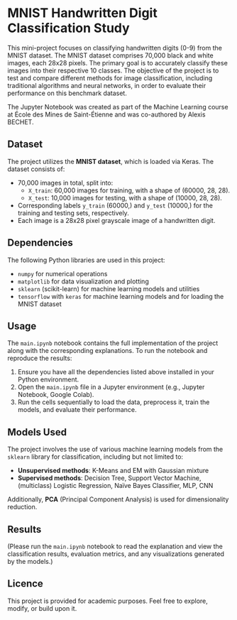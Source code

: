 # MNIST Handwritten Digit Classification Study

This mini-project focuses on classifying handwritten digits (0-9) from the MNIST dataset. The MNIST dataset comprises 70,000 black and white images, each 28x28 pixels. The primary goal is to accurately classify these images into their respective 10 classes. The objective of the project is to test and compare different methods for image classification, including traditional algorithms and neural networks, in order to evaluate their performance on this benchmark dataset.

The Jupyter Notebook was created as part of the Machine Learning course at École des Mines de Saint-Étienne and was co-authored by Alexis BECHET.

## Dataset

The project utilizes the **MNIST dataset**, which is loaded via Keras.
The dataset consists of:
* 70,000 images in total, split into:
    * `X_train`: 60,000 images for training, with a shape of (60000, 28, 28).
    * `X_test`: 10,000 images for testing, with a shape of (10000, 28, 28).
* Corresponding labels `y_train` (60000,) and `y_test` (10000,) for the training and testing sets, respectively.
* Each image is a 28x28 pixel grayscale image of a handwritten digit.

## Dependencies

The following Python libraries are used in this project:

* `numpy` for numerical operations
* `matplotlib` for data visualization and plotting
* `sklearn` (scikit-learn) for machine learning models and utilities
* `tensorflow` with `keras` for machine learning models and for loading the MNIST dataset

## Usage

The `main.ipynb` notebook contains the full implementation of the project along with the corresponding explanations. To run the notebook and reproduce the results:

1.  Ensure you have all the dependencies listed above installed in your Python environment.
2.  Open the `main.ipynb` file in a Jupyter environment (e.g., Jupyter Notebook, Google Colab).
3.  Run the cells sequentially to load the data, preprocess it, train the models, and evaluate their performance.

## Models Used

The project involves the use of various machine learning models from the `sklearn` library for classification, including but not limited to:

- **Unsupervised methods**: K-Means and EM with Gaussian mixture
- **Supervised methods**: Decision Tree, Support Vector Machine, (multiclass) Logistic Regression, Naïve Bayes Classifier, MLP, CNN

Additionally, **PCA** (Principal Component Analysis) is used for dimensionality reduction.

## Results

(Please run the `main.ipynb` notebook to read the explanation and view the classification results, evaluation metrics, and any visualizations generated by the models.)

## Licence

This project is provided for academic purposes. Feel free to explore, modify, or build upon it.
